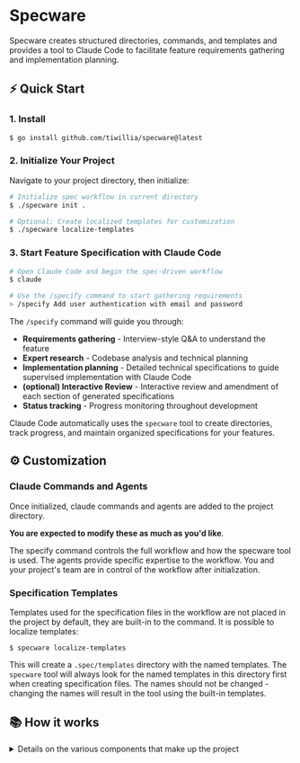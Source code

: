 # Specware

Specware creates structured directories, commands, and templates and provides a tool to Claude Code to facilitate feature requirements gathering and implementation planning.

## ⚡ Quick Start

### 1. Install
```bash
$ go install github.com/tiwillia/specware@latest
```

### 2. Initialize Your Project
Navigate to your project directory, then initialize: 
```bash
# Initialize spec workflow in current directory
$ ./specware init .

# Optional: Create localized templates for customization
$ ./specware localize-templates
```

### 3. Start Feature Specification with Claude Code
```bash
# Open Claude Code and begin the spec-driven workflow
$ claude

# Use the /specify command to start gathering requirements
> /specify Add user authentication with email and password
```

The `/specify` command will guide you through:
- **Requirements gathering** - Interview-style Q&A to understand the feature
- **Expert research** - Codebase analysis and technical planning  
- **Implementation planning** - Detailed technical specifications to guide supervised implementation with Claude Code
- **(optional) Interactive Review** - Interactive review and amendment of each section of generated specifications
- **Status tracking** - Progress monitoring throughout development

Claude Code automatically uses the `specware` tool to create directories, track progress, and maintain organized specifications for your features.

## ⚙️ Customization

### Claude Commands and Agents
Once initialized, claude commands and agents are added to the project directory.

**You are expected to modify these as much as you'd like**.

The specify command controls the full workflow and how the specware tool is used. The agents provide specific expertise to the workflow. You and your project's team are in control of the workflow after initialization.

### Specification Templates
Templates used for the specification files in the workflow are not placed in the project by default, they are built-in to the command. It is possible to localize templates:
```
$ specware localize-templates
```

This will create a `.spec/templates` directory with the named templates. The `specware` tool will always look for the named templates in this directory first when creating specification files. The names should not be changed - changing the names will result in the tool using the built-in templates.

## 📚 How it works

<details>
<summary>Details on the various components that make up the project</summary>  

### Overview

`specware` tool is used to set up a project repository for spec-driven development with un-intrusive directories and files ignored by git by default, then is used during interactive specification generation by Claude Code to facilitate filesystem and state tracking operations.

`/specify` claude command created in the project repository facilitates the interactive specification generation. The command is localized in the project to allow for project-specific customization.

`assets/templates/` are used as the base specifications Claude Code will fill out during specification generation. Templates can optionally be localized for project-specific customization.

`.spec/` directory created in the project repository provides a basic structure to organize generated specifications.

### Specware Tool

The `specware` tool is used for both project setup and during interactive specification generation.

After initialization, Specware creates in your project:

```
.claude/
  commands/
    specify.md                 # Claude Code workflow command
  agents/
    scope-creep-craig.md       # Agent for scope creep detection
    tech-spec-beck.md          # Agent for technical documentation
.spec/
  README.md                    # Spec workflow documentation  
```

#### Project Setup
These commands are intended to be run by a user:
- `init <directory>` - Initialize project with spec-driven workflow support
- `localize-templates` - Copy embedded templates to `.spec/templates/` for customization, not required.

#### Feature Management
These commands are intended to be run by Claude Code to facilitate feature specification:
- `feature new-requirements <short-name>` - Create new feature specification directory with requirements template
- `feature new-implementation-plan <short-name>` - Add implementation plan to existing feature
- `feature update-state <short-name> <status>` - Update feature development status

### Claude Command (/specify)

Interactive Claude Command with three primary workflows:

1. **Requirements Building:**
- Requirements gathering via Q&A
- Context gathering through codebase analysis  
- Expert Q&A with technical insights
- Requirements finalization
- Optional interactive review

2. **Technical Specification Creation:**
- Automated determination of useful technical specs (using tech-spec-beck agent)
- Generation of OpenAPI specs, data models, diagrams, etc.
- Interactive review and requirements integration

3. **Implementation Planning:**
- Codebase analysis for technical approach
- Implementation Q&A for technical details
- Plan generation with detailed tasks to guide supervised implementation with Claude Code
- Scope creep detection (using scope-creep-craig agent)
- Optional interactive review

Features state tracking and a one-question-at-a-time interview style with smart defaults.

The `/specify` command is a glorified prompt, you are expected to take advantage of the flexibility granted by Claude Code to modify the workflow, continue where you left off, skip steps, etc as needed.

### Templates (assets/templates/)

Embedded templates used by Claude Code during specification generation:

- **`requirements.md`** - Structure for feature requirements with sections for problem statement, solution overview, functional/technical requirements, acceptance criteria, and constraints
- **`implementation-plan.md`** - Structure for technical plans with milestones, phases, tasks, code examples, and deployment considerations designed to guide supervised implementation with Claude Code
- **`context.md`** - Template for context gathering sessions used to create both `context-requirements.md` and `context-implementation-plan.md` files

Templates can be localized to `.spec/templates/` for project-specific customization using `specware localize-templates`.

### Specification Artifacts (.spec/)

Generated specification files organized in numbered feature directories:

**Generated Files:**
- **`requirements.md`** - Final requirements specification filled from template
- **`implementation-plan.md`** - Final implementation plan with detailed tasks and code examples to guide supervised implementation with Claude Code  
- **`context-requirements.md`** - Q&A context and codebase research for requirements phase
- **`context-implementation-plan.md`** - Q&A context and technical analysis for implementation phase
- **`.spec-status.json`** - Current workflow status and progress tracking

**Directory Structure:**
```
.spec/
  001-user-auth/           # Sequential numbering
  002-dashboard/
  003-notifications/
```

All files are ignored by git by default to keep specifications separate from source code.

#### Status Tracking

Features are tracked through `.spec-status.json` files within a feature spec directory (`.spec/000-example-feature/`) with suggested workflow phases:
- `"Requirements Gathering"`
- `"Requirements Context Gathering"`
- `"Requirements Expert Q&A"`
- `"Requirements Complete"`
- `"Requirements Interactive Review"`
- `"Implementation Planning"`
- `"Implementation Plan Q&A"`
- `"Implementation Plan Generated"`
- `"Implementation Plan Interactive Review"`
- `"Implementation Planning Complete"`

There is no validation or expectation that state values match this list.

## 🎯 Guiding Principles

**Reduce reliance on the LLM**
- Extract operations that need to be consistent and repeatable to traditional code
- Extract output expectations to templates
- Extract state tracking to structured metadata
- Reduce token consumption and time spent waiting on inference

**Be un-intrusive**
- Do not create any artifacts that will not be ignored by git in default configurations
- Create the minimal amount of spec artifacts, commands, templates, etc.
- Do not force specific workflows

**Allow for customization**
- Teams and individuals will have specific preferences, enable project-specific customization where possible
- Provide sensible defaults

**Single assistant focus**
- Enable a single coding assistant (Claude Code) to avoid complexity
